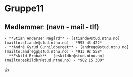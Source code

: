 # Gruppe11

## Medlemmer: (navn - mail - tlf)
```
- **Stian Andersen Negård** - [stiande@stud.ntnu.no](mailto:stiande@stud.ntnu.no) - *995 43 422*
- **André Gyrud Gunhildberget** - [andregg@stud.ntnu.no](mailto:andregg@stud.ntnu.no) - *913 92 558*
- **Eskild Brobak** - [eskildbr@stud.ntnu.no](mailto:eskildbr@stud.ntnu.no) - *982 15 300*
```

:+1:
